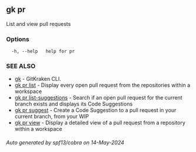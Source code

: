 ## gk pr

List and view pull requests

### Options

```
  -h, --help   help for pr
```

### SEE ALSO

* [gk](gk.md)	 - GitKraken CLI.
* [gk pr list](gk_pr_list.md)	 - Display every open pull request from the repositories within a workspace
* [gk pr list-suggestions](gk_pr_list-suggestions.md)	 - Search if an open pull request for the current branch exists and displays its Code Suggestions
* [gk pr suggest](gk_pr_suggest.md)	 - Create a Code Suggestion to a pull request in your current branch, from your WIP
* [gk pr view](gk_pr_view.md)	 - Display a detailed view of a pull request from a repository within a workspace

###### Auto generated by spf13/cobra on 14-May-2024
